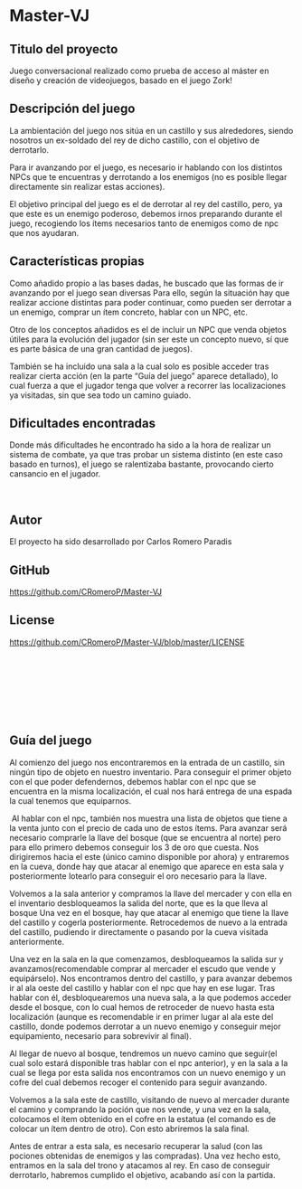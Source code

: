 # Master-VJ

## Titulo del proyecto

Juego conversacional realizado como prueba de acceso al máster en diseño y
creación de videojuegos, basado en el juego Zork!

## Descripción del juego

La ambientación del juego nos sitúa en un castillo y sus alrededores,
siendo nosotros un ex-soldado del rey de dicho castillo, con el objetivo de
derrotarlo.

Para ir avanzando por el juego, es necesario ir hablando con los distintos
NPCs que te encuentras y derrotando a los enemigos (no es posible llegar
directamente sin realizar estas acciones).

El objetivo principal del juego es el de derrotar al rey del castillo,
pero, ya que este es un enemigo poderoso, debemos irnos preparando durante el
juego, recogiendo los ítems necesarios tanto de enemigos como de npc que nos
ayudaran. 

## Características propias

Como añadido propio a las bases dadas, he buscado que las formas de ir
avanzando por el juego sean diversas Para ello, según la situación hay que
realizar accione distintas para poder continuar, como pueden ser derrotar a un
enemigo, comprar un ítem concreto, hablar con un NPC, etc. 

Otro de los conceptos añadidos es el de incluir un NPC que venda objetos
útiles para la evolución del jugador (sin ser este un concepto nuevo, sí que es
parte básica de una gran cantidad de juegos). 

También se ha incluido una sala a la cual solo es posible acceder tras
realizar cierta acción (en la parte “Guía del juego” aparece detallado), lo
cual fuerza a que el jugador tenga que volver a recorrer las localizaciones ya
visitadas, sin que sea todo un camino guiado.

## Dificultades encontradas

Donde más dificultades
he encontrado ha sido a la hora de realizar un sistema de combate, ya que tras
probar un sistema distinto (en este caso basado en turnos), el juego se
ralentizaba bastante, provocando cierto cansancio en el jugador.

 

## Autor

El proyecto ha sido desarrollado por Carlos Romero Paradis

## GitHub

https://github.com/CRomeroP/Master-VJ

## License

https://github.com/CRomeroP/Master-VJ/blob/master/LICENSE

 

 

 

 

## Guía del juego

Al comienzo del juego nos encontraremos en la entrada de un castillo, sin
ningún tipo de objeto en nuestro inventario. Para conseguir el primer objeto
con el que poder defendernos, debemos hablar con el npc que se encuentra en la
misma localización, el cual nos hará entrega de una espada la cual tenemos que
equiparnos.

 Al hablar con el npc, también nos
muestra una lista de objetos que tiene a la venta junto con el precio de cada
uno de estos ítems. Para avanzar será necesario comprarle la llave del bosque (que
se encuentra al norte) pero para ello primero debemos conseguir los 3 de oro
que cuesta. Nos dirigiremos hacia el este (único camino disponible por ahora) y
entraremos en la cueva, donde hay que atacar al enemigo que aparece en esta
sala y posteriormente lotearlo para
conseguir el oro necesario para la llave. 

Volvemos a la sala anterior y compramos la llave del mercader y con ella en
el inventario desbloqueamos la salida del norte, que es la que lleva al bosque
Una vez en el bosque, hay que atacar al enemigo que tiene la llave del castillo
y cogerla posteriormente. Retrocedemos de nuevo a la entrada del castillo,
pudiendo ir directamente o pasando por la cueva visitada anteriormente.

Una vez en la sala en la que comenzamos, desbloqueamos la salida sur y
avanzamos(recomendable comprar al mercader el escudo que vende y equipárselo).
Nos encontramos dentro del castillo, y para avanzar debemos ir al ala oeste del
castillo y hablar con el npc que hay en ese lugar. Tras hablar con él,
desbloquearemos una nueva sala, a la que podemos acceder desde el bosque, con
lo cual hemos de retroceder de nuevo hasta esta localización (aunque es
recomendable ir en primer lugar al ala este del castillo, donde podemos
derrotar a un nuevo enemigo y conseguir mejor equipamiento, necesario para
sobrevivir al final).

Al llegar de nuevo al bosque, tendremos un nuevo camino que seguir(el cual
solo estará disponible tras hablar con el npc anterior), y en la sala a la cual
se llega por esta salida nos encontramos con un nuevo enemigo y un cofre del
cual debemos recoger el contenido para seguir avanzando.

Volvemos a la sala este de castillo, visitando de nuevo al mercader durante
el camino y comprando la poción que nos vende, y una vez en la sala, colocamos
el ítem obtenido en el cofre en la estatua (el comando es de colocar un ítem
dentro de otro). Con esto abriremos la sala final.

Antes de entrar a esta sala, es necesario recuperar la salud (con las
pociones obtenidas de enemigos y las compradas). Una vez hecho esto, entramos
en la sala del trono y atacamos al rey. En caso de conseguir derrotarlo,
habremos cumplido el objetivo, acabando así con la partida.

 

 

